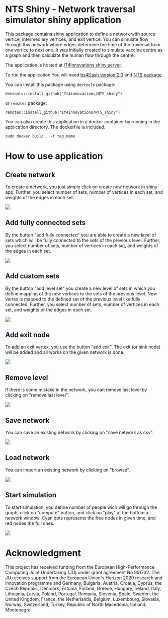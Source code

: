 NTS Shiny - Network traversal simulator shiny application
==========================
  
This package contains shiny application to define a network with source vertice, intermediary vertices, and exit vertice.
You can simulate flow through this network where edges determine the time of the traversal from one vertice to next one.
It was initially created to simulate vaccine centre as a graph and then calculate the human flow through the centre.

The application is hosted at [IT4Innovations shiny server](https://shiny.vsb.cz/app/nts-shiny).

To run the application You will need [bs4Dash version 2.0](https://github.com/RinteRface/bs4Dash) and [NTS package](https://github.com/It4innovations/NTS).

You can install this package using `devtools` package:
```
devtools::install_github("It4innovations/NTS_shiny")
```
or `remotes` package:
  
  ```
remotes::install_github("It4innovations/NTS_shiny")
```

You can also create this application in a docker container by running in the application directory. The dockerfile is included.
```
sudo docker build . -t tag_name
```

# How to use application
## Create network
To create a network, you just simply click on create new network in shiny app. Further, you select number of sets, number of vertices in each set, and weights of the edges in each set.

![](https://github.com/It4innovations/NTS_shiny/blob/dev/create_net.gif)

## Add fully connected sets
By the button "add fully connected" you are able to create a new level of sets which will be fully connected to the sets of the previous level. Further, you select number of sets, number of vertices in each set, and weights of the edges in each set.

![](https://github.com/It4innovations/NTS_shiny/blob/dev/add_fully.gif)

## Add custom sets
By the button "add level set" you create a new level of sets in which you define mapping of the new vertices to the sets of the previous level. New vertex is mapped to the defined set of the previous level like fully connected. Further, you select number of sets, number of vertices in each set, and weights of the edges in each set.

![](https://github.com/It4innovations/NTS_shiny/blob/dev/add_sets.gif)

## Add exit node
To add an exit vertex, you use the button "add exit". The exit (or sink node) will be added and all works on the given network is done.

![](https://github.com/It4innovations/NTS_shiny/blob/dev/add_exit.gif)

## Remove level
If there is some mistake in the network, you can remove last level by clicking on "remove last level".

![](https://github.com/It4innovations/NTS_shiny/blob/dev/remove.gif)

## Save network
You can save an existing network by clicking on "save network as csv".

![](https://github.com/It4innovations/NTS_shiny/blob/dev/save_net.gif)

## Load network
You can import an existing network by clicking on "browse".

![](https://github.com/It4innovations/NTS_shiny/blob/dev/load_net.gif)

## Start simulation
To start simulation, you define number of people wich will go through the graph, click on "compute" button, and click on "play" at the bottom a network window. Cyan dots represents the free nodes in given time, and red nodes the full ones. 

![](https://github.com/It4innovations/NTS_shiny/blob/dev/sim.gif)

# Acknowledgment

This project has received funding from the European High-Performance Computing Joint Undertaking (JU) under grant agreement No 951732.
The JU receives support from the European Union`s Horizon 2020 research and innovation programme and Germany, Bulgaria, Austria, Croatia,
Cyprus, the Czech Republic, Denmark, Estonia, Finland, Greece, Hungary, Ireland, Italy, Lithuania, Latvia, Poland, Portugal, Romania, Slovenia,
Spain, Sweden, the United Kingdom, France, the Netherlands, Belgium, Luxembourg, Slovakia, Norway, Switzerland, Turkey, Republic of North Macedonia,
Iceland, Montenegro.
